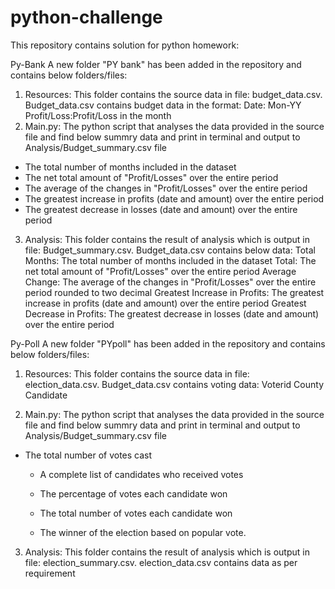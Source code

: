 # python-challenge
This repository contains solution for python homework:

Py-Bank
A new folder "PY bank" has been added in the repository and contains below folders/files:
1) Resources: This folder contains the source data in file: budget_data.csv.
Budget_data.csv contains budget data in the format:
  Date: Mon-YY
  Profit/Loss:Profit/Loss in the month
2) Main.py: The python script that analyses the data provided in the source file and find below summry data and print in terminal and output to Analysis/Budget_summary.csv file
  * The total number of months included in the dataset
  * The net total amount of "Profit/Losses" over the entire period
  * The average of the changes in "Profit/Losses" over the entire period
  * The greatest increase in profits (date and amount) over the entire period
  * The greatest decrease in losses (date and amount) over the entire period
3) Analysis: This folder contains the result of analysis which is output in file: Budget_summary.csv.
Budget_data.csv contains below data:
  Total Months: The total number of months included in the dataset
  Total: The net total amount of "Profit/Losses" over the entire period
  Average  Change: The average of the changes in "Profit/Losses" over the entire period rounded to two decimal
  Greatest Increase in Profits: The greatest increase in profits (date and amount) over the entire period
  Greatest Decrease in Profits: The greatest decrease in losses (date and amount) over the entire period


Py-Poll
A new folder "PYpoll" has been added in the repository and contains below folders/files:
1) Resources: This folder contains the source data in file: election_data.csv.
Budget_data.csv contains voting data:
  	Voterid
	County
	Candidate

2) Main.py: The python script that analyses the data provided in the source file and find below summry data and print in terminal and output to Analysis/Budget_summary.csv file
* The total number of votes cast

  * A complete list of candidates who received votes

  * The percentage of votes each candidate won

  * The total number of votes each candidate won

  * The winner of the election based on popular vote.
3) Analysis: This folder contains the result of analysis which is output in file: election_summary.csv.
election_data.csv contains data as per requirement
